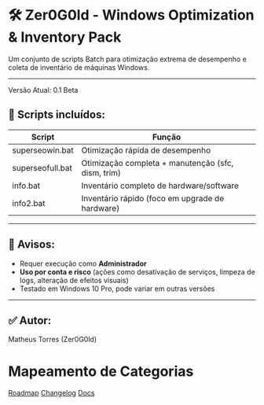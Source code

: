 # 🛠️ Zer0G0ld - Windows Optimization & Inventory Pack

Um conjunto de scripts Batch para otimização extrema de desempenho e coleta de inventário de máquinas Windows.  

---

Versão Atual: 0.1 Beta


## 📂 Scripts incluídos:

| Script | Função |
|---|---|
| superseowin.bat | Otimização rápida de desempenho |
| superseofull.bat | Otimização completa + manutenção (sfc, dism, trim) |
| info.bat | Inventário completo de hardware/software |
| info2.bat | Inventário rápido (foco em upgrade de hardware) |

---

## 📌 Avisos:
- Requer execução como **Administrador**
- **Uso por conta e risco** (ações como desativação de serviços, limpeza de logs, alteração de efeitos visuais)
- Testado em Windows 10 Pro, pode variar em outras versões

---

## ✅ Autor:
Matheus Torres (Zer0G0ld)

# Mapeamento de Categorias

[Roadmap](docs/Roadmap.md)
[Changelog](docs/Changelog.md)
[Docs](docs/Projeto.md)

